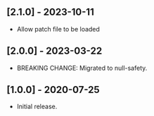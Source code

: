 ## [2.1.0] - 2023-10-11
* Allow patch file to be loaded
## [2.0.0] - 2023-03-22
* BREAKING CHANGE: Migrated to null-safety.

## [1.0.0] - 2020-07-25
* Initial release.
